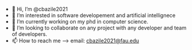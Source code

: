 - 👋 Hi, I’m @cbazile2021
- 👀 I’m interested in software developement and artificial intellignece
- 🌱 I’m currently working on my phd in computer science.
- 💞️ I’m looking to collaborate on any project with any developer and team of developers.
- 📫 How to reach me --> email: cbazile2021@fau.edu

<!---
cbazile2021/cbazile2021 is a ✨ special ✨ repository because its `README.md` (this file) appears on your GitHub profile.
You can click the Preview link to take a look at your changes.
--->
